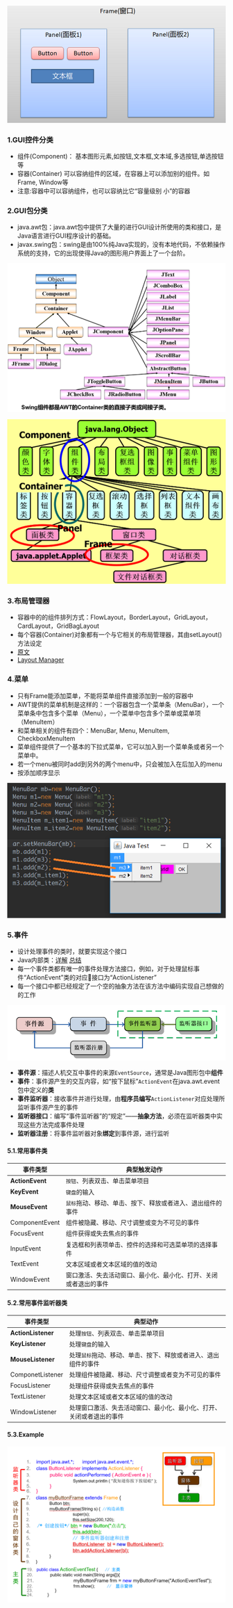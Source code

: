 ![](../_images/image-20200129175251603.png)

### 1.GUI控件分类

- 组件(Component)： 基本图形元素,如按钮,文本框,文本域,多选按钮,单选按钮等
- 容器(Container) 可以容纳组件的区域，在容器上可以添加别的组件。如Frame, Window等 
- 注意:容器中可以容纳组件，也可以容纳比它“容量级别 小”的容器 

### 2.GUI包分类

- java.awt包：java.awt包中提供了大量的进行GUI设计所使用的类和接口，是Java语言进行GUI程序设计的基础。
- javax.swing包：swing是由100%纯Java实现的，没有本地代码，不依赖操作系统的支持，它的出现使得Java的图形用户界面上了一个台阶。

![](../_images/image-20200129175627893.png)

![](../_images/image-20200129175702623.png)

### 3.布局管理器

- 容器中的的组件排列方式：FlowLayout，BorderLayout，GridLayout，CardLayout，GridBagLayout
- 每个容器(Container)对象都有一个与它相关的布局管理器，其由setLayout()方法设定
- [原文](http://www.cnblogs.com/xingyunblog/p/3841031.html)
- [Layout Manager](https://blog.csdn.net/a_lonely_dancer/article/details/52577176)

### 4.菜单

- 只有Frame能添加菜单，不能将菜单组件直接添加到一般的容器中
- AWT提供的菜单机制是这样的：一个容器包含一个菜单条（MenuBar），一个菜单条中包含多个菜单（Menu），一个菜单中包含多个菜单或菜单项（MenuItem）
- 和菜单相关的组件有四个：MenuBar, Menu, MenuItem, CheckboxMenuItem
- 菜单组件提供了一个基本的下拉式菜单，它可以加入到一个菜单条或者另一个菜单中。
- 若一个menu被同时add到另外的两个menu中，只会被加入在后加入的menu
- 按添加顺序显示

![](../_images/image-20200129175744123.png)

### 5.事件

- 设计处理事件的类时，就要实现这个接口
- Java内部类：[详解](http://www.runoob.com/w3cnote/java-inner-class-intro.html) [总结](http://www.runoob.com/w3cnote/java-inner-class-summary.html)
- 每一个事件类都有唯一的事件处理方法接口，例如，对于处理鼠标事件“ActionEvent”类的对应接口为“ActionListener”
- 每一个接口中都已经规定了一个空的抽象方法在该方法中编码实现自己想做的的工作

![](../_images/image-20200129175941337.png)

- **事件源**：描述人机交互中事件的来源`EventSource`，通常是Java图形包中**组件**
- **事件**：事件源产生的交互内容，如“按下鼠标”`ActionEvent`在java.awt.event包中定义的**类**
- **事件监听器**：接收事件并进行处理，由**程序员编写**`ActionListener`对应处理所监听事件源产生的事件 
- **监听器接口**：编写“事件监听器”的“规定”——**抽象方法**，必须在监听器类中实现这些方法完成事件处理
- **监听器注册**：将事件监听器对象**绑定**到事件源，进行监听

#### 5.1.常用事件类

| 事件类型        | 典型触发动作                                                 |
| --------------- | ------------------------------------------------------------ |
| **ActionEvent** | `按钮`、列表双击、单击菜单项目                               |
| **KeyEvent**    | `键盘`的输入                                                 |
| **MouseEvent**  | `鼠标`拖动、移动、单击、按下、释放或者进入、退出组件的事件   |
| ComponentEvent  | 组件被隐藏、移动、尺寸调整或变为不可见的事件                 |
| FocusEvent  | 组件获得或失去焦点的事件                                     |
| InputEvent  | 复选框和列表项单击、控件的选择和可选菜单项的选择事件         |
| TextEvent   | 文本区域或者文本区域的值的改动                               |
| WindowEvent | 窗口激活、失去活动窗口、最小化、最小化、打开、关闭或者退出的事件 |

#### 5.2.常用事件监听器类

| 事件类型           | 典型动作                                                     |
| ------------------ | ------------------------------------------------------------ |
| **ActionListener** | 处理`按钮`、列表双击、单击菜单项目                           |
| **KeyListener**    | 处理`键盘`的输入                                             |
| **MouseListener**  | 处理`鼠标`拖动、移动、单击、按下、释放或者进入、退出组件的事件 |
| ComponetListener   | 处理组件被隐藏、移动、尺寸调整或者变为不可见的事件           |
| FocusListener      | 处理组件获得或失去焦点的事件                                 |
| TextListener       | 处理文本区域或者文本区域的值的改动                           |
| WindowListener     | 处理窗口激活、失去活动窗口、最小化、最小化、打开、关闭或者退出的事件 |

#### 5.3.Example

![](../_images/image-20200129181008341.png)